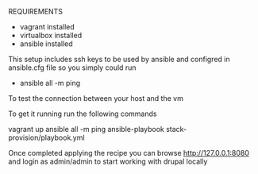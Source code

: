 REQUIREMENTS

- vagrant installed
- virtualbox installed
- ansible installed

This setup includes ssh keys to be used by ansible and configred in ansible.cfg file so you simply could run

- ansible all -m ping

To test the connection between your host  and the vm

To get it running run the following commands

vagrant up
ansible all -m ping
ansible-playbook stack-provision/playbook.yml

Once completed applying the recipe you can browse http://127.0.0.1:8080 and login as admin/admin to start working with drupal locally
